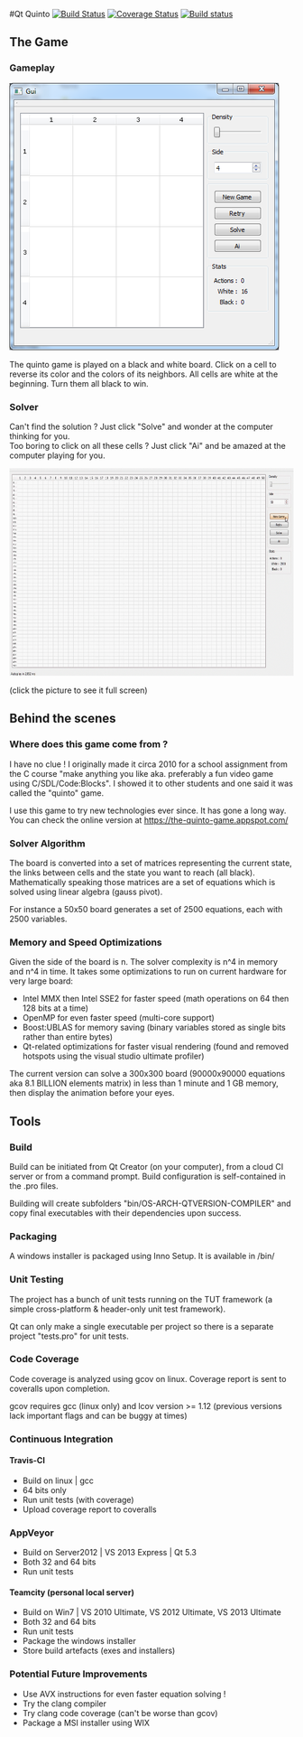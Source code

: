 #Qt Quinto
[![Build Status](https://travis-ci.org/morotti/qt-quinto.svg?branch=master)](https://travis-ci.org/morotti/qt-quinto)
[![Coverage Status](https://coveralls.io/repos/morotti/qt-quinto/badge.svg?branch=master&service=github)](https://coveralls.io/github/morotti/qt-quinto?branch=master)
[![Build status](https://ci.appveyor.com/api/projects/status/4cf94oi69i11ecn7?svg=true)](https://ci.appveyor.com/project/morotti/qt-quinto)

## The Game
### Gameplay
![Picture of the board](https://github.com/morotti/qt-quinto/blob/master/img/board_4x4.png "4x4 quinto board example")

The quinto game is played on a black and white board. Click on a cell to reverse its color and the colors of its neighbors. All cells are white at the beginning. Turn them all black to win.

### Solver
Can't find the solution ? Just click "Solve" and wonder at the computer thinking for you.<br/>
Too boring to click on all these cells ? Just click "Ai" and be amazed at the computer playing for you.

<img src="https://github.com/morotti/qt-quinto/blob/master/img/solver_50x50.gif?raw=true" width="640" height="368" alt="Video of the solver on a 50x50 board">

(click the picture to see it full screen)

## Behind the scenes
### Where does this game come from ?
I have no clue ! I originally made it circa 2010 for a school assignment from the C course "make anything you like aka. preferably a fun video game using C/SDL/Code:Blocks". I showed it to other students and one said it was called the "quinto" game.

I use this game to try new technologies ever since. It has gone a long way. You can check the online version at https://the-quinto-game.appspot.com/

### Solver Algorithm
The board is converted into a set of matrices representing the current state, the links between cells and the state you want to reach (all black). Mathematically speaking those matrices are a set of equations which is solved using linear algebra (gauss pivot). 

For instance a 50x50 board generates a set of 2500 equations, each with 2500 variables.

### Memory and Speed Optimizations
Given the side of the board is n. The solver complexity is n^4 in memory and n^4 in time. It takes some optimizations to run on current hardware for very large board:
* Intel MMX then Intel SSE2 for faster speed (math operations on 64 then 128 bits at a time)
* OpenMP for even faster speed (multi-core support)
* Boost:UBLAS for memory saving (binary variables stored as single bits rather than entire bytes)
* Qt-related optimizations for faster visual rendering (found and removed hotspots using the visual studio ultimate profiler)

The current version can solve a 300x300 board (90000x90000 equations aka 8.1 BILLION elements matrix) in less than 1 minute and 1 GB memory, then display the animation before your eyes.

## Tools
### Build
Build can be initiated from Qt Creator (on your computer), from a cloud CI server or from a command prompt. Build configuration is self-contained in the .pro files.

Building will create subfolders "bin/OS-ARCH-QTVERSION-COMPILER" and copy final executables with their dependencies upon success.

### Packaging
A windows installer is packaged using Inno Setup. It is available in /bin/

### Unit Testing
The project has a bunch of unit tests running on the TUT framework (a simple cross-platform & header-only unit test framework).

Qt can only make a single executable per project so there is a separate project "tests.pro" for unit tests.

### Code Coverage
Code coverage is analyzed using gcov on linux. Coverage report is sent to coveralls upon completion.

gcov requires gcc (linux only) and lcov version >= 1.12 (previous versions lack important flags and can be buggy at times)

### Continuous Integration
#### Travis-CI
* Build on linux | gcc
* 64 bits only
* Run unit tests (with coverage)
* Upload coverage report to coveralls

### AppVeyor
* Build on Server2012 | VS 2013 Express | Qt 5.3
* Both 32 and 64 bits
* Run unit tests

#### Teamcity (personal local server)
* Build on Win7 | VS 2010 Ultimate, VS 2012 Ultimate, VS 2013 Ultimate
* Both 32 and 64 bits
* Run unit tests
* Package the windows installer
* Store build artefacts (exes and installers)

### Potential Future Improvements
* Use AVX instructions for even faster equation solving !
* Try the clang compiler
* Try clang code coverage (can't be worse than gcov)
* Package a MSI installer using WIX
